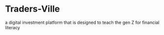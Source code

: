 # Traders-Ville
a digital investment platform that is designed to teach the gen Z  for financial literacy
